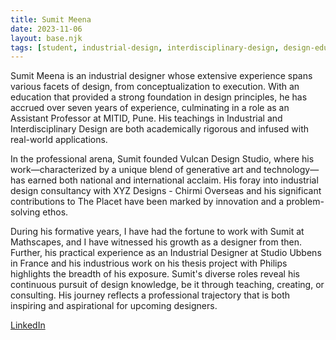 ```yaml
---
title: Sumit Meena
date: 2023-11-06
layout: base.njk
tags: [student, industrial-design, interdisciplinary-design, design-education, mitid-pune, vulcan-design-studio, generative-art, design-consultancy, problem-solving-design, design-principles, real-world-applications, industrial-design-teaching, xyz-designs, chirmi-overseas, the-placet, studio-ubbens, philips-thesis-project, design-innovation, design-execution, industrial-designer, conceptual-design, design-mentorship, global-design, creative-solutions, design-leadership, professional-growth, design-consultancy, academic-rigor, practical-design, design-career]
--- 
```


Sumit Meena is an industrial designer whose extensive experience spans various facets of design, from conceptualization to execution. With an education that provided a strong foundation in design principles, he has accrued over seven years of experience, culminating in a role as an Assistant Professor at MITID, Pune. His teachings in Industrial and Interdisciplinary Design are both academically rigorous and infused with real-world applications.

In the professional arena, Sumit founded Vulcan Design Studio, where his work—characterized by a unique blend of generative art and technology—has earned both national and international acclaim. His foray into industrial design consultancy with XYZ Designs - Chirmi Overseas and his significant contributions to The Placet have been marked by innovation and a problem-solving ethos.

During his formative years, I have had the fortune to work with Sumit at Mathscapes, and I have witnessed his growth as a designer from then. Further, his practical experience as an Industrial Designer at Studio Ubbens in France and his industrious work on his thesis project with Philips highlights the breadth of his exposure. Sumit's diverse roles reveal his continuous pursuit of design knowledge, be it through teaching, creating, or consulting. His journey reflects a professional trajectory that is both inspiring and aspirational for upcoming designers.

[LinkedIn](https://www.linkedin.com/in/sumiitmeena/)